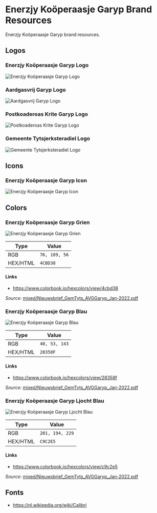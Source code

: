 # Enerzjy Koöperaasje Garyp Brand Resources

Enerzjy Koöperaasje Garyp brand resources.

## Logos

### Enerzjy Koöperaasje Garyp Logo

![Enerzjy Koöperaasje Garyp Logo](enerzjy-kooperaasje-garyp/enerzjy-kooperaasje-garyp-1000x_.svg)

### Aardgasvrij Garyp Logo

![Aardgasvrij Garyp Logo](aardgasvrij-garyp/aardgasvrij-garyp-1000x_.svg)

### Postkoaderoas Krite Garyp Logo

![Postkoaderoas Krite Garyp Logo](postkoaderoas-krite-garyp/postkoaderoas-krite-garyp-1000x_.svg)

### Gemeente Tytsjerksteradiel Logo

![Gemeente Tytsjerksteradiel Logo](gemeente-tytsjerksteradiel/gemeente-tytsjerksteradiel-1000x_.svg)

## Icons

### Enerzjy Koöperaasje Garyp Icon

![Enerzjy Koöperaasje Garyp Icon](enerzjy-kooperaasje-garyp/enerzjy-kooperaasje-garyp-icon-1000x1000.svg)

## Colors

### Enerzjy Koöperaasje Garyp Grien

![Enerzjy Koöperaasje Garyp Grien](color-cards/color-card-4cbd38.png)

| Type | Value |
| ---- | ----- |
| RGB | `76, 189, 56` |
| HEX/HTML | `4CBD38` |

#### Links

- https://www.colorbook.io/hexcolors/view/4cbd38

_Source:_ [mixed/Nieuwsbrief_GemTyts_AVGGaryp_Jan-2022.pdf](mixed/Nieuwsbrief_GemTyts_AVGGaryp_Jan-2022.pdf)

### Enerzjy Koöperaasje Garyp Blau

![Enerzjy Koöperaasje Garyp Blau](color-cards/color-card-28358f.png)

| Type | Value |
| ---- | ----- |
| RGB | `40, 53, 143` |
| HEX/HTML | `28358F` |

#### Links

- https://www.colorbook.io/hexcolors/view/28358f

_Source:_ [mixed/Nieuwsbrief_GemTyts_AVGGaryp_Jan-2022.pdf](mixed/Nieuwsbrief_GemTyts_AVGGaryp_Jan-2022.pdf)


### Enerzjy Koöperaasje Garyp Ljocht Blau

![Enerzjy Koöperaasje Garyp Ljocht Blau](color-cards/color-card-c9c2e5.png)

| Type | Value |
| ---- | ----- |
| RGB | `201, 194, 229` |
| HEX/HTML | `C9C2E5` |

#### Links

- https://www.colorbook.io/hexcolors/view/c9c2e5

_Source:_ [mixed/Nieuwsbrief_GemTyts_AVGGaryp_Jan-2022.pdf](mixed/Nieuwsbrief_GemTyts_AVGGaryp_Jan-2022.pdf)

## Fonts

- https://nl.wikipedia.org/wiki/Calibri
